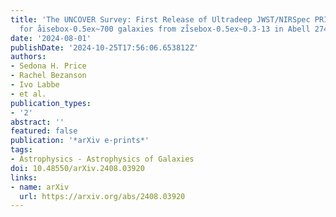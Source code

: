 ```yaml
---
title: 'The UNCOVER Survey: First Release of Ultradeep JWST/NIRSpec PRISM spectra
  for åisebox-0.5ex~700 galaxies from zi̊sebox-0.5ex~0.3-13 in Abell 2744'
date: '2024-08-01'
publishDate: '2024-10-25T17:56:06.653812Z'
authors:
- Sedona H. Price
- Rachel Bezanson
- Ivo Labbe
- et al.
publication_types:
- '2'
abstract: ''
featured: false
publication: '*arXiv e-prints*'
tags:
- Astrophysics - Astrophysics of Galaxies
doi: 10.48550/arXiv.2408.03920
links:
- name: arXiv
  url: https://arxiv.org/abs/2408.03920
---
```

